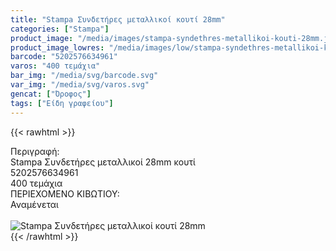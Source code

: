 ```yaml
---
title: "Stampa Συνδετήρες μεταλλικοί κουτί 28mm"
categories: ["Stampa"]
product_image: "/media/images/stampa-syndethres-metallikoi-kouti-28mm.jpg"
product_image_lowres: "/media/images/low/stampa-syndethres-metallikoi-kouti-28mm.jpg"
barcode: "5202576634961"
varos: "400 τεμάχια"
bar_img: "/media/svg/barcode.svg"
var_img: "/media/svg/varos.svg"
gencat: ["Όροφος"]
tags: ["Είδη γραφείου"]
---
```

{{< rawhtml >}}

<div class="sload688"><div class="product"><div id="sistatika">Περιγραφή:</div><div class="alltext">Stampa Συνδετήρες μεταλλικοί 28mm κουτί</div><div id="barcode"><div id="barimage1"></div><span id="bartext">5202576634961</span></div><div id="varos"><div id="temimg"></div><span id="varostext">400 τεμάχια</span></div><div id="kivotio">ΠΕΡΙΕΧΟΜΕΝΟ ΚΙΒΩΤΙΟΥ:<br>Αναμένεται</div><br><div class="pimg"><img alt="Stampa Συνδετήρες μεταλλικοί κουτί 28mm" title="Stampa Συνδετήρες μεταλλικοί κουτί 28mm" src="/media/images/stampa-syndethres-metallikoi-kouti-28mm.jpg"></div></div></div>
{{< /rawhtml >}}


